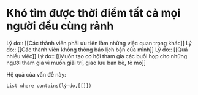 # Khó tìm được thời điểm tất cả mọi người đều cùng rảnh
Lý do:: [[Các thành viên phải ưu tiên làm những việc quan trọng khác]]
Lý do:: [[Các thành viên không thông báo lịch bận của mình]]
Lý do:: [[Quá nhiều việc]]
Lý do:: [[Muốn tạo cơ hội tham gia các buổi họp cho những người tham gia vì muốn giải trí, giao lưu bạn bè, tò mò]]

Hệ quả của vấn đề này:
```dataview
List where contains(lý-do,[[]])
```

